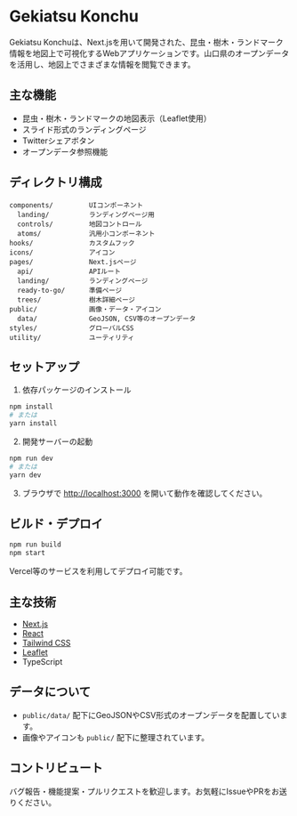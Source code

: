 # Gekiatsu Konchu

Gekiatsu Konchuは、Next.jsを用いて開発された、昆虫・樹木・ランドマーク情報を地図上で可視化するWebアプリケーションです。山口県のオープンデータを活用し、地図上でさまざまな情報を閲覧できます。

## 主な機能

- 昆虫・樹木・ランドマークの地図表示（Leaflet使用）
- スライド形式のランディングページ
- Twitterシェアボタン
- オープンデータ参照機能

## ディレクトリ構成

```
components/         UIコンポーネント
  landing/          ランディングページ用
  controls/         地図コントロール
  atoms/            汎用小コンポーネント
hooks/              カスタムフック
icons/              アイコン
pages/              Next.jsページ
  api/              APIルート
  landing/          ランディングページ
  ready-to-go/      準備ページ
  trees/            樹木詳細ページ
public/             画像・データ・アイコン
  data/             GeoJSON, CSV等のオープンデータ
styles/             グローバルCSS
utility/            ユーティリティ
```

## セットアップ

1. 依存パッケージのインストール

```bash
npm install
# または
yarn install
```

2. 開発サーバーの起動

```bash
npm run dev
# または
yarn dev
```

3. ブラウザで [http://localhost:3000](http://localhost:3000) を開いて動作を確認してください。

## ビルド・デプロイ

```bash
npm run build
npm start
```

Vercel等のサービスを利用してデプロイ可能です。

## 主な技術

- [Next.js](https://nextjs.org/)
- [React](https://react.dev/)
- [Tailwind CSS](https://tailwindcss.com/)
- [Leaflet](https://leafletjs.com/)
- TypeScript

## データについて

- `public/data/` 配下にGeoJSONやCSV形式のオープンデータを配置しています。
- 画像やアイコンも `public/` 配下に整理されています。

## コントリビュート

バグ報告・機能提案・プルリクエストを歓迎します。お気軽にIssueやPRをお送りください。
